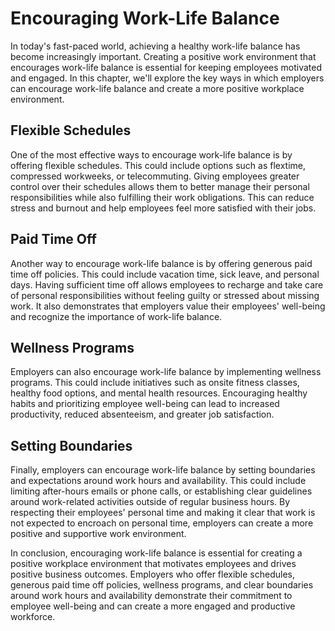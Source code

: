 Encouraging Work-Life Balance
==============================================================================

In today's fast-paced world, achieving a healthy work-life balance has become increasingly important. Creating a positive work environment that encourages work-life balance is essential for keeping employees motivated and engaged. In this chapter, we'll explore the key ways in which employers can encourage work-life balance and create a more positive workplace environment.

Flexible Schedules
------------------

One of the most effective ways to encourage work-life balance is by offering flexible schedules. This could include options such as flextime, compressed workweeks, or telecommuting. Giving employees greater control over their schedules allows them to better manage their personal responsibilities while also fulfilling their work obligations. This can reduce stress and burnout and help employees feel more satisfied with their jobs.

Paid Time Off
-------------

Another way to encourage work-life balance is by offering generous paid time off policies. This could include vacation time, sick leave, and personal days. Having sufficient time off allows employees to recharge and take care of personal responsibilities without feeling guilty or stressed about missing work. It also demonstrates that employers value their employees' well-being and recognize the importance of work-life balance.

Wellness Programs
-----------------

Employers can also encourage work-life balance by implementing wellness programs. This could include initiatives such as onsite fitness classes, healthy food options, and mental health resources. Encouraging healthy habits and prioritizing employee well-being can lead to increased productivity, reduced absenteeism, and greater job satisfaction.

Setting Boundaries
------------------

Finally, employers can encourage work-life balance by setting boundaries and expectations around work hours and availability. This could include limiting after-hours emails or phone calls, or establishing clear guidelines around work-related activities outside of regular business hours. By respecting their employees' personal time and making it clear that work is not expected to encroach on personal time, employers can create a more positive and supportive work environment.

In conclusion, encouraging work-life balance is essential for creating a positive workplace environment that motivates employees and drives positive business outcomes. Employers who offer flexible schedules, generous paid time off policies, wellness programs, and clear boundaries around work hours and availability demonstrate their commitment to employee well-being and can create a more engaged and productive workforce.
